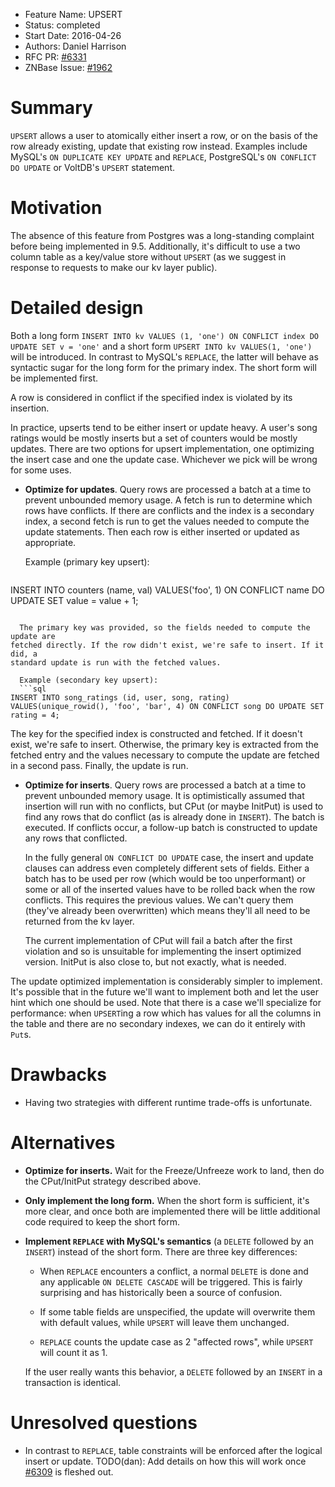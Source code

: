 - Feature Name: UPSERT
- Status: completed
- Start Date: 2016-04-26
- Authors: Daniel Harrison
- RFC PR: [#6331](https://github.com/znbasedb/znbase/pull/6331)
- ZNBase Issue: [#1962](https://github.com/znbasedb/znbase/issues/1962)

# Summary

`UPSERT` allows a user to atomically either insert a row, or on the basis of the
row already existing, update that existing row instead. Examples include MySQL's
`ON DUPLICATE KEY UPDATE` and `REPLACE`, PostgreSQL's `ON CONFLICT DO UPDATE` or
VoltDB's `UPSERT` statement.


# Motivation

The absence of this feature from Postgres was a long-standing complaint before
being implemented in 9.5. Additionally, it's difficult to use a two column table
as a key/value store without `UPSERT` (as we suggest in response to requests to
make our kv layer public).


# Detailed design

Both a long form `INSERT INTO kv VALUES (1, 'one') ON CONFLICT index DO UPDATE
SET v = 'one'` and a short form `UPSERT INTO kv VALUES(1, 'one')` will be
introduced. In contrast to MySQL's `REPLACE`, the latter will behave as
syntactic sugar for the long form for the primary index. The short form will be
implemented first.

A row is considered in conflict if the specified index is violated by its
insertion.

In practice, upserts tend to be either insert or update heavy. A user's song
ratings would be mostly inserts but a set of counters would be mostly updates.
There are two options for upsert implementation, one optimizing the insert case
and one the update case. Whichever we pick will be wrong for some uses.

* __Optimize for updates__. Query rows are processed a batch at a time to
prevent unbounded memory usage. A fetch is run to determine which rows have
conflicts. If there are conflicts and the index is a secondary index, a second
fetch is run to get the values needed to compute the update statements. Then
each row is either inserted or updated as appropriate.

  Example (primary key upsert):
  ```sql
INSERT INTO counters (name, val) VALUES('foo', 1) ON CONFLICT name DO UPDATE SET value = value + 1;
```

  The primary key was provided, so the fields needed to compute the update are
fetched directly. If the row didn't exist, we're safe to insert. If it did, a
standard update is run with the fetched values.

  Example (secondary key upsert):
  ```sql
INSERT INTO song_ratings (id, user, song, rating) VALUES(unique_rowid(), 'foo', 'bar', 4) ON CONFLICT song DO UPDATE SET rating = 4;
```

  The key for the specified index is constructed and fetched. If it doesn't
exist, we're safe to insert. Otherwise, the primary key is extracted from the
fetched entry and the values necessary to compute the update are fetched in a
second pass. Finally, the update is run.

* __Optimize for inserts__. Query rows are processed a batch at a time to
prevent unbounded memory usage. It is optimistically assumed that insertion will
run with no conflicts, but CPut (or maybe InitPut) is used to find any rows that
do conflict (as is already done in `INSERT`). The batch is executed. If
conflicts occur, a follow-up batch is constructed to update any rows that
conflicted.

  In the fully general `ON CONFLICT DO UPDATE` case, the insert and update
clauses can address even completely different sets of fields. Either a batch has
to be used per row (which would be too unperformant) or some or all of the
inserted values have to be rolled back when the row conflicts. This requires the
previous values. We can't query them (they've already been overwritten) which
means they'll all need to be returned from the kv layer.

  The current implementation of CPut will fail a batch after the first violation
and so is unsuitable for implementing the insert optimized version. InitPut is
also close to, but not exactly, what is needed.

The update optimized implementation is considerably simpler to implement. It's
possible that in the future we'll want to implement both and let the user hint
which one should be used. Note that there is a case we'll specialize for
performance: when `UPSERT`ing a row which has values for all the columns in
the table and there are no secondary indexes, we can do it entirely with `Put`s.


# Drawbacks

* Having two strategies with different runtime trade-offs is unfortunate.


# Alternatives

* __Optimize for inserts.__ Wait for the Freeze/Unfreeze work to land, then do
the CPut/InitPut strategy described above.

* __Only implement the long form.__ When the short form is sufficient, it's more
clear, and once both are implemented there will be little additional code
required to keep the short form.

* __Implement `REPLACE` with MySQL's semantics__ (a `DELETE` followed by an
`INSERT`) instead of the short form. There are three key differences:

  * When `REPLACE` encounters a conflict, a normal `DELETE` is done and any
applicable `ON DELETE CASCADE` will be triggered. This is fairly surprising and
has historically been a source of confusion. 

  * If some table fields are unspecified, the update will overwrite them with
default values, while `UPSERT` will leave them unchanged.

  * `REPLACE` counts the update case as 2 "affected rows", while `UPSERT` will
count it as 1.

  If the user really wants this behavior, a `DELETE` followed by an `INSERT` in
a transaction is identical.


# Unresolved questions

* In contrast to `REPLACE`, table constraints will be enforced after the logical
insert or update. TODO(dan): Add details on how this will work once
[#6309](https://github.com/znbasedb/znbase/pull/6309) is fleshed out.
